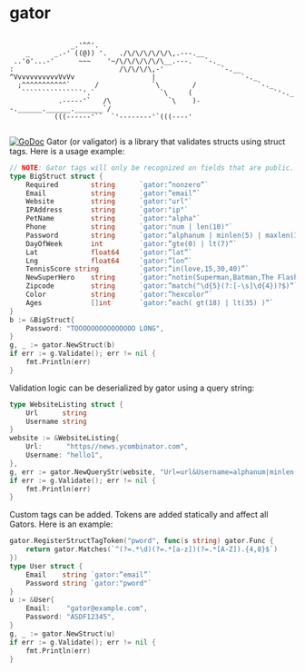 # gator

```

               _.'^^'.    
    _      _.-' ((@)) '.   ./\/\/\/\/\/\,.---.__
 ..'o'...-'      ~~~    '~/\/\/\/\/\/\__.---.   `-._
:                          /\/\/\/\,-'              `-.__   
^VvvvvvvvvvvVvVv                   |                     `-._
  ;^^^^^^^^^^^`      /             `\        /               `-._
   ```````````````'.`                `\     (                    `'-._
            .-----'`   /\              `\    )--.______.______._______`/ 
           (((------'``  `'--------'`(((----'
           
```
[![GoDoc](https://godoc.org/github.com/ShaleApps/gator?status.svg)](https://godoc.org/github.com/ShaleApps/gator)
Gator (or valigator) is a library that validates structs using struct tags.  Here is a usage example:


```go
// NOTE: Gator tags will only be recognized on fields that are public.
type BigStruct struct {
    Required        string  	`gator:”nonzero”`
    Email           string      `gator:”email”`
    Website         string      `gator:"url"`
    IPAddress       string      `gator:"ip"`
    PetName         string      `gator:"alpha"`
    Phone           string      `gator:"num | len(10)"`
    Password        string      `gator:”alphanum | minlen(5) | maxlen(15)"`
    DayOfWeek       int         `gator:”gte(0) | lt(7)”`
    Lat             float64     `gator:”lat”`
    Lng             float64     `gator:”lon”`
    TennisScore string          `gator:”in(love,15,30,40)”`
    NewSuperHero    string      `gator:”notin(Superman,Batman,The Flash)”`
    Zipcode         string      `gator:”match(^\d{5}(?:[-\s]\d{4})?$)”`
    Color           string      `gator:”hexcolor”`
    Ages            []int       `gator:”each( gt(18) | lt(35) )”`
}
b := &BigStruct{
	Password: "TOOOOOOOOOOOOOOO LONG",
}
g, _ := gator.NewStruct(b)
if err := g.Validate(); err != nil {
    fmt.Println(err)
}
```

Validation logic can be deserialized by gator using a query string:

```go
type WebsiteListing struct {
    Url      string 
    Username string
}
website := &WebsiteListing{
    Url:      "https//news.ycombinator.com",
    Username: "hello1",
},
g, err := gator.NewQueryStr(website, "Url=url&Username=alphanum|minlen(5)|maxlen(10)")
if err := g.Validate(); err != nil {
    fmt.Println(err)
}
```

Custom tags can be added.  Tokens are added statically and affect all Gators.  Here is an example:

```go
gator.RegisterStructTagToken("pword", func(s string) gator.Func {
    return gator.Matches(`^(?=.*\d)(?=.*[a-z])(?=.*[A-Z]).{4,8}$`)
})
type User struct {
    Email    string `gator:”email”`
    Password string `gator:"pword"`
}
u := &User{
    Email:    "gator@example.com",
    Password: "ASDF12345",
}
g, _ := gator.NewStruct(u)
if err := g.Validate(); err != nil {
    fmt.Println(err)
}
```


